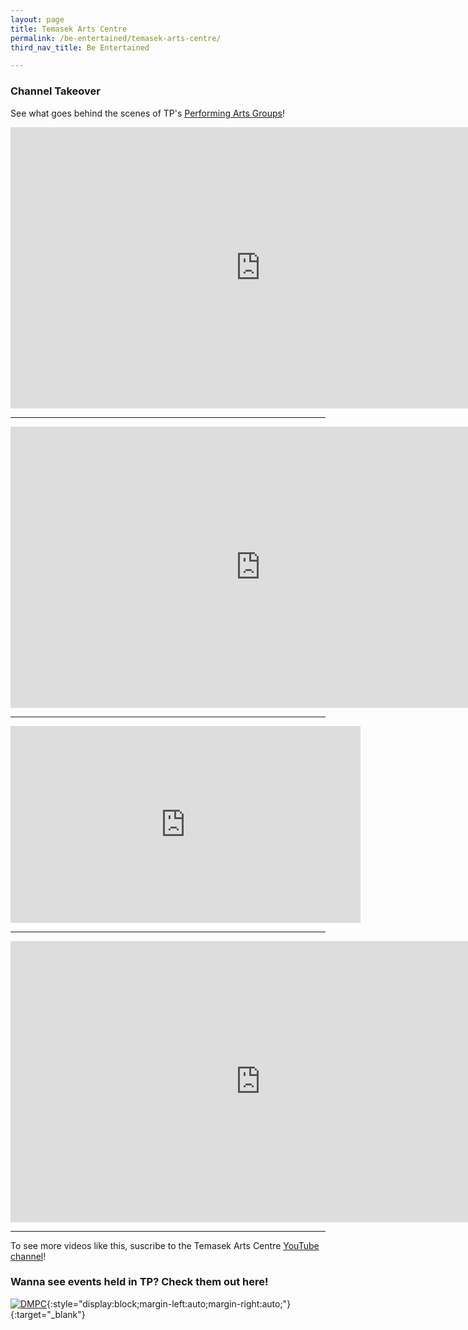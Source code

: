 ```yaml
---
layout: page
title: Temasek Arts Centre
permalink: /be-entertained/temasek-arts-centre/
third_nav_title: Be Entertained

---
```


### Channel Takeover
See what goes behind the scenes of TP's <a href="https://tp-vc-prod.netlify.app/be-involved/performing-arts/">Performing Arts Groups</a>!
<div class="bp-youtube">
    <iframe width="800" height="450" style="display:block;margin-left:auto;margin-right:auto;" src="https://www.youtube.com/embed/p27P9kSYUDg" frameborder="0" allow="accelerometer; autoplay; encrypted-media; gyroscope; picture-in-picture" allowfullscreen></iframe>
</div>

---
<div class="bp-youtube">
    <iframe width="800" height="450" style="display:block;margin-left:auto;margin-right:auto;" src="https://www.youtube.com/embed/XVK6czhYq4A" frameborder="0" allow="accelerometer; autoplay; clipboard-write; encrypted-media; gyroscope; picture-in-picture" allowfullscreen></iframe>
</div>

-----

<iframe width="560" height="315" src="https://www.youtube.com/embed/XVK6czhYq4A" frameborder="0" allow="accelerometer; autoplay; clipboard-write; encrypted-media; gyroscope; picture-in-picture" allowfullscreen></iframe>

---

<div class="bp-youtube">
    <iframe width="800" height="450" style="display:block;margin-left:auto;margin-right:auto;" src="https://www.youtube.com/embed/tDpTjwGP8v8" frameborder="0" allow="accelerometer; autoplay; encrypted-media; gyroscope; picture-in-picture" allowfullscreen></iframe>
</div>


---

To see more videos like this, suscribe to the Temasek Arts Centre <a href="https://www.viddsee.com/channel/filmmakersdft" target="_blank">YouTube channel</a>!

### Wanna see events held in TP? Check them out here!
[![DMPC]({{site.baseurl}}/images/DMPCBanner.jpg)](https://www.flickr.com/photos/digitalmediacrewtp/albums){:style="display:block;margin-left:auto;margin-right:auto;"}{:target="_blank"}
